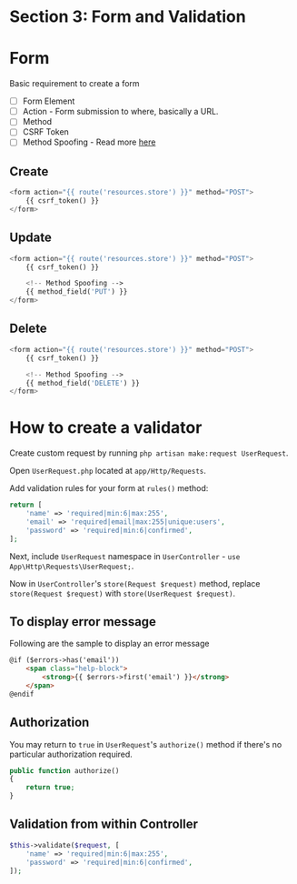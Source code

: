 # Section 3: Form and Validation

# Form

Basic requirement to create a form

- [ ] Form Element
- [ ] Action - Form submission to where, basically a URL.
- [ ] Method
- [ ] CSRF Token
- [ ] Method Spoofing - Read more [here](https://laravel.com/docs/5.3/routing#form-method-spoofing)

## Create

```php
<form action="{{ route('resources.store') }}" method="POST">
	{{ csrf_token() }}
</form>
```

## Update

```php
<form action="{{ route('resources.store') }}" method="POST">
	{{ csrf_token() }}

	<!-- Method Spoofing -->
	{{ method_field('PUT') }}
</form>
```

## Delete

```php
<form action="{{ route('resources.store') }}" method="POST">
	{{ csrf_token() }}

	<!-- Method Spoofing -->
	{{ method_field('DELETE') }}
</form>
```

# How to create a validator

Create custom request by running `php artisan make:request UserRequest`.

Open `UserRequest.php` located at `app/Http/Requests`.

Add validation rules for your form at `rules()` method:

```php
return [
    'name' => 'required|min:6|max:255',
    'email' => 'required|email|max:255|unique:users',
    'password' => 'required|min:6|confirmed',
];
```

Next, include `UserRequest` namespace in `UserController` - `use App\Http\Requests\UserRequest;`. 

Now in `UserController`'s `store(Request $request)` method, replace `store(Request $request)` with `store(UserRequest $request)`.

## To display error message

Following are the sample to display an error message

```html
@if ($errors->has('email'))
    <span class="help-block">
        <strong>{{ $errors->first('email') }}</strong>
    </span>
@endif
```

## Authorization

You may return to `true` in `UserRequest`'s `authorize()` method if there's no particular authorization required.

```php
public function authorize()
{
    return true;
}
```

## Validation from within Controller

```php
$this->validate($request, [
    'name' => 'required|min:6|max:255',
    'password' => 'required|min:6|confirmed',
]);
```